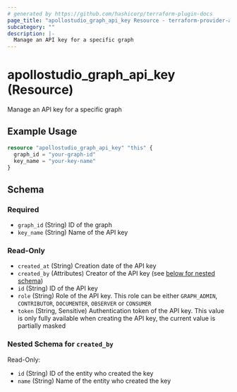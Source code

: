 ```yaml
---
# generated by https://github.com/hashicorp/terraform-plugin-docs
page_title: "apollostudio_graph_api_key Resource - terraform-provider-apollostudio"
subcategory: ""
description: |-
  Manage an API key for a specific graph
---
```


# apollostudio_graph_api_key (Resource)

Manage an API key for a specific graph

## Example Usage

```terraform
resource "apollostudio_graph_api_key" "this" {
  graph_id = "your-graph-id"
  key_name = "your-key-name"
}
```

<!-- schema generated by tfplugindocs -->
## Schema

### Required

- `graph_id` (String) ID of the graph
- `key_name` (String) Name of the API key

### Read-Only

- `created_at` (String) Creation date of the API key
- `created_by` (Attributes) Creator of the API key (see [below for nested schema](#nestedatt--created_by))
- `id` (String) ID of the API key
- `role` (String) Role of the API key. This role can be either `GRAPH_ADMIN`, `CONTRIBUTOR`, `DOCUMENTER`, `OBSERVER` or `CONSUMER`
- `token` (String, Sensitive) Authentication token of the API key. This value is only fully available when creating the API key, the current value is partially masked

<a id="nestedatt--created_by"></a>
### Nested Schema for `created_by`

Read-Only:

- `id` (String) ID of the entity who created the key
- `name` (String) Name of the entity who created the key
